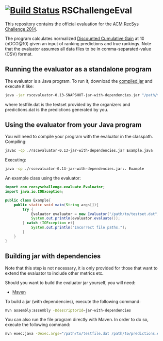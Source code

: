 [![Build Status](https://travis-ci.org/recsyschallenge/RSChallengeEval.png?branch=master)](https://travis-ci.org/recsyschallenge/RSChallengeEval)
RSChallengeEval
===============
This repository contains the official evaluation for the [ACM RecSys Challenge 2014](http://www.recsyschallenge.com "RecSysChallenge").

The program calculates normalized [Discounted Cumulative Gain](http://recsyswiki.com/wiki/Discounted_Cumulative_Gain "DCG") at 10 (nDCG@10) given an input of ranking predictions and true rankings.
Note that the evaluator assumes all data files to be in comma-separated-value (CSV) format.

Running the evaluator as a standalone program
------------------
The evaluator is a Java program. To run it, download the [compiled jar](https://github.com/recsyschallenge/RSChallengeEval/releases/download/v0.13/rscevaluator-0.13-jar-with-dependencies.jar) and execute it like:
```bash
java -jar rscevaluator-0.13-SNAPSHOT-jar-with-dependencies.jar "/path/to/testfile.dat" "/path/to/predictions.dat"
```
where testfile.dat is the testset provided by the organizers and predictions.dat is the predictions generated by you.

Using the evaluator from your Java program
---------------------------------------
You will need to compile your program with the evaluator in the classpath.
Compiling:
```bash
javac -cp ./rscevaluator-0.13-jar-with-dependencies.jar Example.java
```
Executing:
```bash
java -cp ./rscevaluator-0.13-jar-with-dependencies.jar:. Example
```

An example class using the evaluator:
```Java
import com.recsyschallenge.evaluate.Evaluator;
import java.io.IOException;

public class Example{
	public static void main(String args[]){
		try {
			Evaluator evaluator = new Evaluator("/path/to/testset.dat", "/path/to/predictions.dat");
			System.out.println(evaluator.evaluate());
		} catch (IOException e){
			System.out.println("Incorrect file paths.");
		}
	}
}
```

Building jar with dependencies
------------------------------
Note that this step is not necessary, it is only provided for those that want to extend the evaluator to include other metrics etc.


Should you want to build the evaluator jar yourself, you will need:
- [Maven](http://maven.apache.org/)

To build a jar (with dependencies), execute the following command:
```bash
mvn assembly:assembly -DdescriptorId=jar-with-dependencies
```
You can also run the file program directly with Maven. In order to do so, execute the following command:
```bash
mvn exec:java -Dexec.args="/path/to/testfile.dat /path/to/predictions.dat"
```
